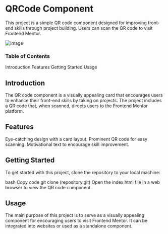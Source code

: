 # QRCode Component

This project is a simple QR code component designed for improving front-end skills through project building. Users can scan the QR code to visit Frontend Mentor.



![image](https://github.com/SebastianK2000/QRCode/assets/127401994/9a84ef95-9081-4bac-80e3-e821453583f8)





### Table of Contents
Introduction
Features
Getting Started
Usage

## Introduction
The QR code component is a visually appealing card that encourages users to enhance their front-end skills by taking on projects. The project includes a QR code that, when scanned, directs users to the Frontend Mentor platform.

## Features
Eye-catching design with a card layout.
Prominent QR code for easy scanning.
Motivational text to encourage skill improvement.

## Getting Started
To get started with this project, clone the repository to your local machine:

bash
Copy code
git clone (repository.git)
Open the index.html file in a web browser to view the QR code component.

## Usage
The main purpose of this project is to serve as a visually appealing component for encouraging users to visit Frontend Mentor. It can be integrated into websites or used as a standalone component.



